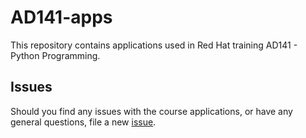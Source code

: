 # AD141-apps

This repository contains applications used in Red Hat training AD141 - Python Programming.

## Issues

Should you find any issues with the course applications, or have any general
questions, file a new [issue](issues/new).
